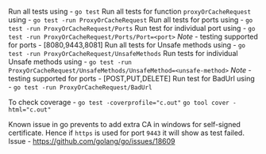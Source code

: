 Run all tests using - `go test`
Run all tests for function `proxyOrCacheRequest` using - `go test -run ProxyOrCacheRequest`
Run all tests for ports using - `go test -run ProxyOrCacheRequest/Ports`
Run test for individual port using - `go test -run ProxyOrCacheRequest/Ports/Port=<port>` 
*Note* - testing supported for ports - [8080,9443,8081]
Run all tests for Unsafe methods using - `go test -run ProxyOrCacheRequest/UnsafeMethods`
Run tests for individual Unsafe methods using - `go test -run ProxyOrCacheRequest/UnsafeMethods/UnsafeMethod=<unsafe-method>`
*Note* - testing supported for ports - [POST,PUT,DELETE]
Run test for BadUrl using - `go test -run ProxyOrCacheRequest/BadUrl`

To check coverage - `go test -coverprofile="c.out"` `go tool cover -html="c.out"`

Known issue in go prevents to add extra CA in windows for self-signed certificate. Hence if `https` is used for port `9443` it will show as test failed.
Issue - https://github.com/golang/go/issues/18609